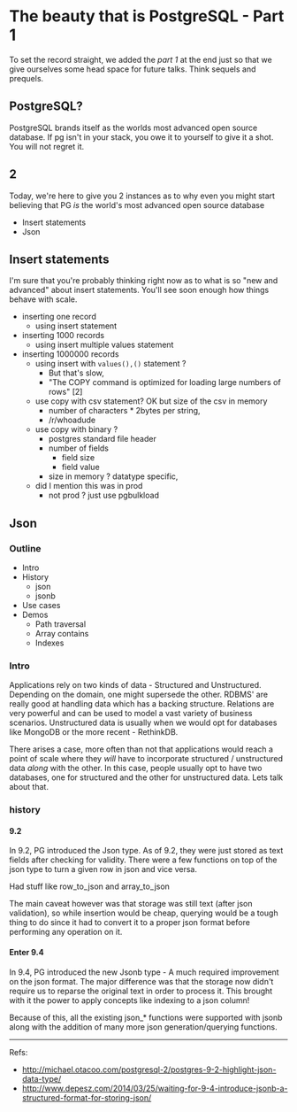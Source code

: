 # The beauty that is PostgreSQL - Part 1

To set the record straight, we added the _part 1_ at the end just so that we 
give ourselves some head space for future talks. Think sequels and prequels. 

## PostgreSQL? 

PostgreSQL brands itself as the worlds most advanced open source database. If 
pg isn't in your stack, you owe it to yourself to give it a shot. You will not
regret it. 

## 2

Today, we're here to give you 2 instances as to why even you might start 
believing that PG _is_ the world's most advanced open source database 

- Insert statements
- Json

## Insert statements

I'm sure that you're probably thinking right now as to what is so "new and
advanced" about insert statements. You'll see soon enough how things behave
with scale. 

* inserting one record 
  * using insert statement
* inserting 1000 records
  * using insert multiple values statement
* inserting 1000000 records
  * using insert with `values(),()` statement ? 
    * But that's slow, 
    * "The COPY command is optimized for loading large numbers of rows" [2]
  * use copy with csv statement? OK but size of the csv in memory
    * number of characters * 2bytes per string, 
    * /r/whoadude
  * use copy with binary ? 
    * postgres standard file header
    * number of fields
      * field size
      * field value
    * size in memory ? datatype specific, 
  * did I mention this was in prod
    * not prod ? just use pgbulkload

## Json

### Outline

* Intro
* History 
  * json
  * jsonb
* Use cases 
* Demos
  * Path traversal
  * Array contains
  * Indexes

### Intro

Applications rely on two kinds of data - Structured and Unstructured. Depending
on the domain, one might supersede the other. RDBMS' are really good at
handling data which has a backing structure. Relations are very powerful and
can be used to model a vast variety of business scenarios. Unstructured data is
usually when we would opt for databases like MongoDB or the more recent -
RethinkDB.

There arises a case, more often than not that applications would reach a point
of scale where they _will_ have to incorporate structured / unstructured data
_along_ with the other. In this case, people usually opt to have two databases,
one for structured and the other for unstructured data. Lets talk about that.

### history

#### 9.2

In 9.2, PG introduced the Json type. As of 9.2, they were just stored as text
fields after checking for validity. There were a few functions on top of the 
json type to turn a given row in json and vice versa.

Had stuff like row_to_json and array_to_json

The main caveat however was that storage was still text (after json
validation), so while insertion would be cheap, querying would be a tough thing
to do since it had to convert it to a proper json format before performing any
operation on it.

#### Enter 9.4

In 9.4, PG introduced the new Jsonb type - A much required improvement on the
json format. The major difference was that the storage now didn't require us
to reparse the original text in order to process it. This brought with it 
the power to apply concepts like indexing to a json column! 

Because of this, all the existing json_* functions were supported with jsonb
along with the addition of many more json generation/querying functions. 

---

Refs:
- http://michael.otacoo.com/postgresql-2/postgres-9-2-highlight-json-data-type/
- http://www.depesz.com/2014/03/25/waiting-for-9-4-introduce-jsonb-a-structured-format-for-storing-json/


